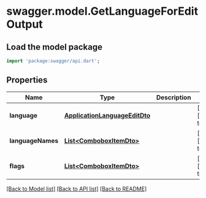 # swagger.model.GetLanguageForEditOutput

## Load the model package
```dart
import 'package:swagger/api.dart';
```

## Properties
Name | Type | Description | Notes
------------ | ------------- | ------------- | -------------
**language** | [**ApplicationLanguageEditDto**](ApplicationLanguageEditDto.md) |  | [optional] [default to null]
**languageNames** | [**List&lt;ComboboxItemDto&gt;**](ComboboxItemDto.md) |  | [optional] [default to []]
**flags** | [**List&lt;ComboboxItemDto&gt;**](ComboboxItemDto.md) |  | [optional] [default to []]

[[Back to Model list]](../README.md#documentation-for-models) [[Back to API list]](../README.md#documentation-for-api-endpoints) [[Back to README]](../README.md)


